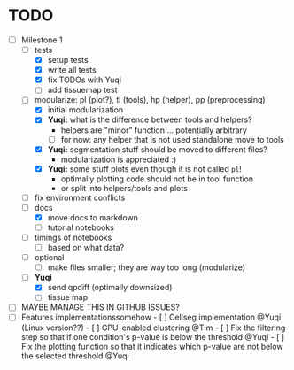 # TODO

- [ ] Milestone 1
    - [ ] tests
        - [x] setup tests
        - [x] write all tests
        - [x] fix TODOs with Yuqi
        - [ ] add tissuemap test
    - [ ] modularize: pl (plot?), tl (tools), hp (helper), pp (preprocessing)
        - [x] initial modularization
        - [x] **Yuqi:** what is the difference between tools and helpers?
            - helpers are "minor" function ... potentially arbitrary
            - [ ] for now: any helper that is not used standalone move to tools
        - [x] **Yuqi:** segmentation stuff should be moved to different files?
            - modularization is appreciated :)
        - [x] **Yuqi:** some stuff plots even though it is not called `pl`!
            - optimally plotting code should not be in tool function
            - or split into helpers/tools and plots
    - [ ] fix environment conflicts
    - [ ] docs
        - [x] move docs to markdown
        - [ ] tutorial notebooks
    - [ ] timings of notebooks
        - [ ] based on what data?
    - [ ] optional
        - [ ] make files smaller; they are way too long (modularize)
    - [ ] **Yuqi**
        - [x] send qpdiff (optimally downsized)
        - [ ] tissue map

- [ ] MAYBE MANAGE THIS IN GITHUB ISSUES?
- [ ] Features implementationssomehow
        - [ ] Cellseg implementation @Yuqi (Linux version??)
        - [ ] GPU-enabled clustering @Tim
        - [ ] Fix the filtering step so that if one condition's p-value is
                below the threshold @Yuqi
        - [ ] Fix the plotting function so that it indicates which p-value
                are not below the selected threshold @Yuqi
